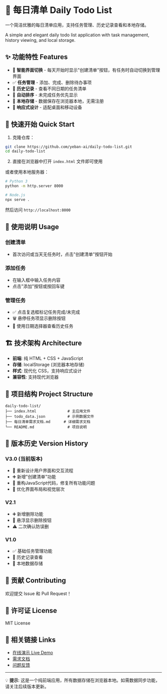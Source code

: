 # 📝 每日清单 Daily Todo List

一个简洁优雅的每日清单应用，支持任务管理、历史记录查看和本地存储。

A simple and elegant daily todo list application with task management, history viewing, and local storage.

## ✨ 功能特性 Features

- 🎯 **智能界面切换** - 每天开始时显示"创建清单"按钮，有任务时自动切换到管理界面
- ✅ **任务管理** - 添加、完成、删除待办事项
- 📅 **历史记录** - 查看不同日期的任务清单
- 🔄 **自动排序** - 未完成任务优先显示
- 💾 **本地存储** - 数据保存在浏览器本地，无需注册
- 📱 **响应式设计** - 适配桌面和移动设备

## 🚀 快速开始 Quick Start

1. 克隆仓库：
```bash
git clone https://github.com/yeban-ai/daily-todo-list.git
cd daily-todo-list
```

2. 直接在浏览器中打开 `index.html` 文件即可使用

或者使用本地服务器：
```bash
# Python 3
python -m http.server 8000

# Node.js
npx serve .
```

然后访问 `http://localhost:8000`

## 📖 使用说明 Usage

### 创建清单
- 首次访问或当天无任务时，点击"创建清单"按钮开始

### 添加任务
- 在输入框中输入任务内容
- 点击"添加"按钮或按回车键

### 管理任务
- ✅ 点击复选框标记任务完成/未完成
- 🗑️ 悬停任务项显示删除按钮
- 📅 使用日期选择器查看历史任务

## 🏗️ 技术架构 Architecture

- **前端**: 纯 HTML + CSS + JavaScript
- **存储**: localStorage (浏览器本地存储)
- **样式**: 现代化 CSS，支持响应式设计
- **兼容性**: 支持现代浏览器

## 📁 项目结构 Project Structure

```
daily-todo-list/
├── index.html              # 主应用文件
├── todo_data.json          # 示例数据文件
├── 每日清单需求文档.md      # 详细需求文档
└── README.md               # 项目说明
```

## 🔄 版本历史 Version History

### V3.0 (当前版本)
- 🎨 重新设计用户界面和交互流程
- ➕ 新增"创建清单"功能
- 🔧 重构JavaScript代码，修复所有功能问题
- 📱 优化界面布局和视觉层次

### V2.1
- ➕ 新增删除功能
- 🎯 悬浮显示删除按钮
- ⚠️ 二次确认防误删

### V1.0
- ✅ 基础任务管理功能
- 📅 历史记录查看
- 💾 本地数据存储

## 🤝 贡献 Contributing

欢迎提交 Issue 和 Pull Request！

## 📄 许可证 License

MIT License

## 🔗 相关链接 Links

- [在线演示 Live Demo](https://yeban-ai.github.io/daily-todo-list/)
- [需求文档](./每日清单需求文档.md)
- [问题反馈](https://github.com/yeban-ai/daily-todo-list/issues)

---

💡 **提示**: 这是一个纯前端应用，所有数据存储在浏览器本地。如需数据同步功能，请关注后续版本更新。
